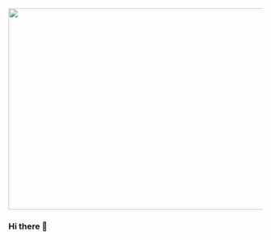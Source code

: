 
<div align="center">
  <img src="https://camo.githubusercontent.com/a49612a7b93c9c48e73df455f50c6277be4acb13e11b873220ec71d3a976ce22/68747470733a2f2f6d656469612e67697068792e636f6d2f6d656469612f686b7165666e466a6e324d57566c367876712f67697068792e676966" width= "1000" height= "400" />
</div>




### Hi there 👋

<!--
**MiguelSEO1/MiguelSEO1** is a ✨ _special_ ✨ repository because its `README.md` (this file) appears on your GitHub profile.

Here are some ideas to get you started:

- 🔭 I’m currently working on ...
- 🌱 I’m currently learning ...
- 👯 I’m looking to collaborate on ...
- 🤔 I’m looking for help with ...
- 💬 Ask me about ...
- 📫 How to reach me: ...
- 😄 Pronouns: ...
- ⚡ Fun fact: ...
-->
